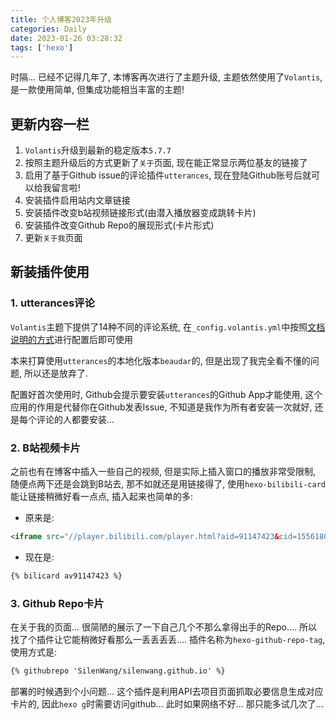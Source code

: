 ```yaml
---
title: 个人博客2023年升级
categories: Daily
date: 2023-01-26 03:28:32
tags: ['hexo']
---
```


时隔... 已经不记得几年了, 本博客再次进行了主题升级, 主题依然使用了`Volantis`, 是一款使用简单, 但集成功能相当丰富的主题!

<!-- 摘要部分 -->
<!-- more -->

## 更新内容一栏

1. `Volantis`升级到最新的稳定版本`5.7.7`
2. 按照主题升级后的方式更新了`关于`页面, 现在能正常显示两位基友的链接了
3. 启用了基于Github issue的评论插件`utterances`, 现在登陆Github账号后就可以给我留言啦!
4. 安装插件启用站内文章链接
5. 安装插件改变b站视频链接形式(由潜入播放器变成跳转卡片)
6. 安装插件改变Github Repo的展现形式(卡片形式)
7. 更新`关于我`页面

## 新装插件使用

### 1. utterances评论

`Volantis`主题下提供了14种不同的评论系统, 在`_config.volantis.yml`中按照[文档说明的方式](https://volantis.js.org/v6/theme-settings/#%E9%80%89%E6%8B%A9%E8%AF%84%E8%AE%BA%E7%B3%BB%E7%BB%9F)进行配置后即可使用

本来打算使用`utterances`的本地化版本`beaudar`的, 但是出现了我完全看不懂的问题, 所以还是放弃了. 

配置好首次使用时, Github会提示要安装`utterances`的Github App才能使用, 这个应用的作用是代替你在Github发表Issue, 不知道是我作为所有者安装一次就好, 还是每个评论的人都要安装...

### 2. B站视频卡片

之前也有在博客中插入一些自己的视频, 但是实际上插入窗口的播放非常受限制, 随便点两下还是会跳到B站去, 那不如就还是用链接得了, 使用`hexo-bilibili-card`能让链接稍微好看一点点, 插入起来也简单的多:

- 原来是:

```html
<iframe src="//player.bilibili.com/player.html?aid=91147423&cid=155618081&page=1" width="700" height="500" scrolling="no" border="0" frameborder="no" framespacing="0" allowfullscreen="true"> </iframe>
```

- 现在是:

```html
{% bilicard av91147423 %}
```

### 3. Github Repo卡片

在关于我的页面... 很简陋的展示了一下自己几个不那么拿得出手的Repo.... 所以找了个插件让它能稍微好看那么一丢丢丢丢.... 插件名称为`hexo-github-repo-tag`, 使用方式是:

```html
{% githubrepo 'SilenWang/silenwang.github.io' %}
```

部署的时候遇到个小问题... 这个插件是利用API去项目页面抓取必要信息生成对应卡片的, 因此`hexo g`时需要访问github... 此时如果网络不好... 那只能多试几次了...
